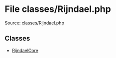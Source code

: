 File classes/Rijndael.php
=========

Source: [classes/Rijndael.php](https://github.com/PrestaShop/PrestaShop/blob/1.5.1.0/classes/Rijndael.php)


Classes
-------

* [RijndaelCore](class.RijndaelCore.md)

